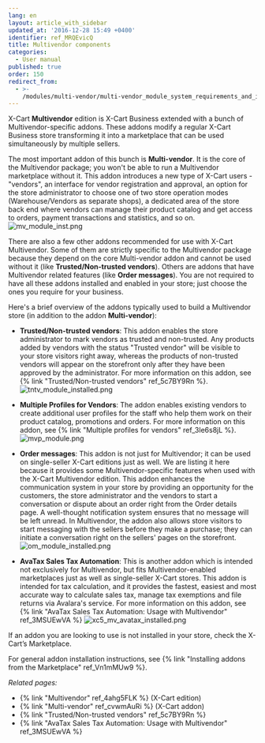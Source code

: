 ```yaml
---
lang: en
layout: article_with_sidebar
updated_at: '2016-12-28 15:49 +0400'
identifier: ref_MRQEvicQ
title: Multivendor components
categories:
  - User manual
published: true
order: 150
redirect_from:
  - >-
    /modules/multi-vendor/multi-vendor_module_system_requirements_and_installation.html
---
```

X-Cart **Multivendor** edition is X-Cart Business extended with a bunch of Multivendor-specific addons. These addons modify a regular X-Cart Business store transforming it into a marketplace that can be used simultaneously by multiple sellers. 

The most important addon of this bunch is **Multi-vendor**. It is the core of the Multivendor package; you won't be able to run a Multivendor marketplace without it. This addon introduces a new type of X-Cart users - "vendors", an interface for vendor registration and approval, an option for the store administrator to choose one of two store operation modes (Warehouse/Vendors as separate shops), a dedicated area of the store back end where vendors can manage their product catalog and get access to orders, payment transactions and statistics, and so on.
  ![mv_module_inst.png]({{site.baseurl}}/attachments/ref_MRQEvicQ/mv_module_inst.png)

There are also a few other addons recommended for use with X-Cart Multivendor. Some of them are strictly specific to the Multivendor package because they depend on the core Multi-vendor addon and cannot be used without it (like **Trusted/Non-trusted vendors**). Others are addons that have Multivendor related features (like **Order messages**). You are not required to have all these addons installed and enabled in your store; just choose the ones you require for your business. 

Here's a brief overview of the addons typically used to build a Multivendor store (in addition to the addon **Multi-vendor**):

   * **Trusted/Non-trusted vendors**: This addon enables the store administrator to mark vendors as trusted and non-trusted. Any products added by vendors with the status "Trusted vendor" will be visible to your store visitors right away, whereas the products of non-trusted vendors will appear on the storefront only after they have been approved by the administrator. For more information on this addon, see {% link "Trusted/Non-trusted vendors" ref_5c7BY9Rn %}.
     ![tntv_module_installed.png]({{site.baseurl}}/attachments/ref_MRQEvicQ/tntv_module_installed.png)
   
   * **Multiple Profiles for Vendors**: The addon enables existing vendors to create additional user profiles for the staff who help them work on their product catalog, promotions and orders. For more information on this addon, see {% link "Multiple profiles for vendors" ref_3le6s8jL %}.
     ![mvp_module.png]({{site.baseurl}}/attachments/ref_MRQEvicQ/mvp_module.png)

   * **Order messages**: This addon is not just for Multivendor; it can be used on single-seller X-Cart editions just as well. We are listing it here because it provides some Multivendor-specific features when used with the X-Cart Multivendor edition. This addon enhances the communication system in your store by providing an opportunity for the customers, the store administrator and the vendors to start a conversation or dispute about an order right from the Order details page. A well-thought notification system ensures that no message will be left unread. In Multivendor, the addon also allows store visitors to start messaging with the sellers before they make a purchase; they can initiate a conversation right on the sellers' pages on the storefront. 
     ![om_module_installed.png]({{site.baseurl}}/attachments/ref_MRQEvicQ/om_module_installed.png)

   * **AvaTax Sales Tax Automation**: This is another addon which is intended not exclusively for Multivendor, but fits Multivendor-enabled marketplaces just as well as single-seller X-Cart stores. This addon is intended for tax calculation, and it provides the fastest, easiest and most accurate way to calculate sales tax, manage tax exemptions and file returns via Avalara's service. For more information on this addon, see {% link "AvaTax Sales Tax Automation: Usage with Multivendor" ref_3MSUEwVA %} 
     ![xc5_mv_avatax_installed.png]({{site.baseurl}}/attachments/ref_MRQEvicQ/xc5_mv_avatax_installed.png)

   
If an addon you are looking to use is not installed in your store, check the X-Cart’s Marketplace.

For general addon installation instructions, see {% link "Installing addons from the Marketplace" ref_Vn1mMUw9 %}.


_Related pages:_
   
   * {% link "Multivendor" ref_4ahg5FLK %} (X-Cart edition)
   * {% link "Multi-vendor" ref_cvwmAuRi %} (X-Cart addon)
   * {% link "Trusted/Non-trusted vendors" ref_5c7BY9Rn %} 
   * {% link "AvaTax Sales Tax Automation: Usage with Multivendor" ref_3MSUEwVA %}
